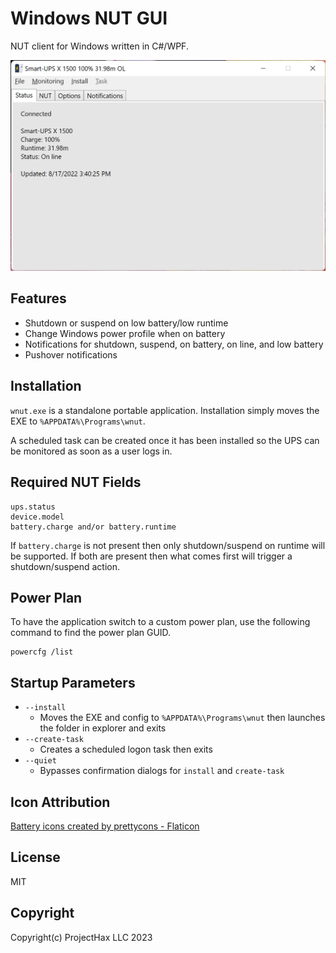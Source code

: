Windows NUT GUI
===

NUT client for Windows written in C#/WPF.

![wnut](/wnut.png?raw=true)

Features
---

- Shutdown or suspend on low battery/low runtime
- Change Windows power profile when on battery
- Notifications for shutdown, suspend, on battery, on line, and low battery
- Pushover notifications

Installation
---

`wnut.exe` is a standalone portable application. Installation simply moves the EXE to `%APPDATA%\Programs\wnut`.

A scheduled task can be created once it has been installed so the UPS can be monitored as soon as a user logs in.

Required NUT Fields
---

```
ups.status
device.model
battery.charge and/or battery.runtime
```

If `battery.charge` is not present then only shutdown/suspend on runtime will be supported. If both are present then what comes first will trigger a shutdown/suspend action.

Power Plan
---

To have the application switch to a custom power plan, use the following command to find the power plan GUID.

```
powercfg /list
```

Startup Parameters
---

- `--install`
   - Moves the EXE and config to `%APPDATA%\Programs\wnut` then launches the folder in explorer and exits
- `--create-task`
   - Creates a scheduled logon task then exits
- `--quiet`
   - Bypasses confirmation dialogs for `install` and `create-task`

Icon Attribution
---

[Battery icons created by prettycons - Flaticon](https://www.flaticon.com/free-icons/battery)

License
---

MIT

Copyright
---

Copyright(c) ProjectHax LLC 2023